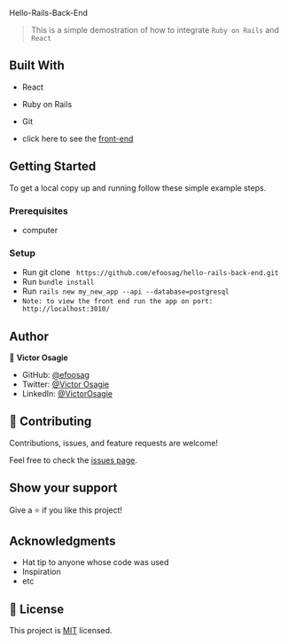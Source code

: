  Hello-Rails-Back-End

> This is a simple demostration of how to integrate `Ruby on Rails` and ` React` 

## Built With

- React
- Ruby on Rails
- Git 

- click here to see the [front-end](https://github.com/efoosag/hello-react-front-end/)

## Getting Started

To get a local copy up and running follow these simple example steps.

### Prerequisites
- computer

### Setup
- Run git clone ` https://github.com/efoosag/hello-rails-back-end.git`
- Run `bundle install`
- Run `rails new my_new_app --api --database=postgresql`
 - `Note: to view the front end run the app on port: http://localhost:3010/`
## Author

👤 **Victor Osagie**

- GitHub: [@efoosag](https://github.com/efoosag)
- Twitter: [@Victor Osagie](https://www.twitter.com/Victorosagie08)
- LinkedIn: [@VictorOsagie](https://www.linkedin.com/in/victor-osagie-a713ba22b/)


## 🤝 Contributing

Contributions, issues, and feature requests are welcome!

Feel free to check the [issues page](https://github.com/efoosag/hello-rails-back-end/issues).

## Show your support

Give a ⭐️ if you like this project!

## Acknowledgments

- Hat tip to anyone whose code was used
- Inspiration
- etc

## 📝 License

This project is [MIT](./LICENSE) licensed.